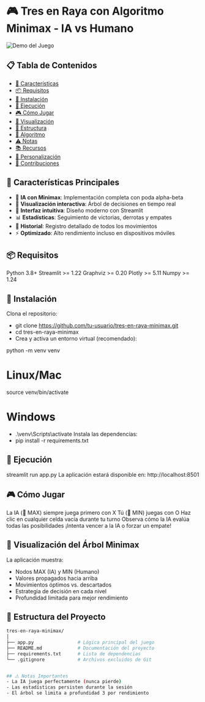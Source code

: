 # 🎮 Tres en Raya con Algoritmo Minimax - IA vs Humano

![Demo del Juego](demo.gif)

## 📋 Tabla de Contenidos
- [🚀 Características](#-características-principales)
- [📦 Requisitos](#-requisitos)
- [🔧 Instalación](#-instalación)
- [🏃 Ejecución](#-ejecución)
- [🎮 Cómo Jugar](#-cómo-jugar)
- [🌳 Visualización](#-visualización-del-árbol-minimax)
- [📂 Estructura](#-estructura-del-código)
- [🤖 Algoritmo](#-algoritmo-minimax)
- [⚠️ Notas](#-notas-importantes)
- [📚 Recursos](#-recursos-adicionales)
- [🎨 Personalización](#-personalización)
- [🤝 Contribuciones](#-contribuciones)

## 🚀 Características Principales
- 🤖 **IA con Minimax**: Implementación completa con poda alpha-beta
- 🌳 **Visualización interactiva**: Árbol de decisiones en tiempo real
- 🎨 **Interfaz intuitiva**: Diseño moderno con Streamlit
- 📊 **Estadísticas**: Seguimiento de victorias, derrotas y empates
- 📝 **Historial**: Registro detallado de todos los movimientos
- ⚡ **Optimizado**: Alto rendimiento incluso en dispositivos móviles

## 📦 Requisitos
Python 3.8+
Streamlit >= 1.22
Graphviz >= 0.20
Plotly >= 5.11
Numpy >= 1.24

## 🔧 Instalación
Clona el repositorio:

- git clone https://github.com/tu-usuario/tres-en-raya-minimax.git
- cd tres-en-raya-minimax
- Crea y activa un entorno virtual (recomendado):

python -m venv venv
# Linux/Mac
source venv/bin/activate
# Windows
- .\venv\Scripts\activate
Instala las dependencias:
- pip install -r requirements.txt

## 🏃 Ejecución
streamlit run app.py
La aplicación estará disponible en: http://localhost:8501

## 🎮 Cómo Jugar
La IA (🤖 MAX) siempre juega primero con X
Tú (👤 MIN) juegas con O
Haz clic en cualquier celda vacía durante tu turno
Observa cómo la IA evalúa todas las posibilidades
¡Intenta vencer a la IA o forzar un empate!

## 🌳 Visualización del Árbol Minimax
La aplicación muestra:
- Nodos MAX (IA) y MIN (Humano)
- Valores propagados hacia arriba
- Movimientos óptimos vs. descartados
- Estrategia de decisión en cada nivel
- Profundidad limitada para mejor rendimiento

## 📂 Estructura del Proyecto

```bash
tres-en-raya-minimax/
│
├── app.py                # Lógica principal del juego
├── README.md             # Documentación del proyecto
├── requirements.txt      # Lista de dependencias
└── .gitignore            # Archivos excluidos de Git


## ⚠️ Notas Importantes
- La IA juega perfectamente (nunca pierde)
- Las estadísticas persisten durante la sesión
- El árbol se limita a profundidad 3 por rendimiento
